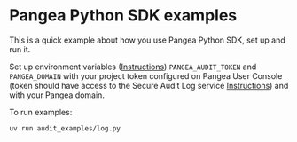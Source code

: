 # Pangea Python SDK examples

This is a quick example about how you use Pangea Python SDK, set up and run it.

Set up environment variables ([Instructions](https://pangea.cloud/docs/audit/#set-your-environment-variables)) `PANGEA_AUDIT_TOKEN` and `PANGEA_DOMAIN` with your project token configured on Pangea User Console (token should have access to the Secure Audit Log service [Instructions](https://pangea.cloud/docs/admin-guide/tokens)) and with your Pangea domain.

To run examples:

```
uv run audit_examples/log.py
```
